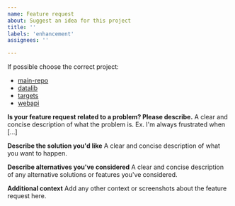 ```yaml
---
name: Feature request
about: Suggest an idea for this project
title: ''
labels: 'enhancement'
assignees: ''

---
```


If possible choose the correct project:

- [main-repo](https://github.com/orgua/shepherd/issues)
- [datalib](https://github.com/orgua/shepherd-datalib/issues)
- [targets](https://github.com/orgua/shepherd-targets/issues)
- [webapi](https://github.com/orgua/shepherd_webservice/issues)


**Is your feature request related to a problem? Please describe.**
A clear and concise description of what the problem is. Ex. I'm always frustrated when [...]

**Describe the solution you'd like**
A clear and concise description of what you want to happen.

**Describe alternatives you've considered**
A clear and concise description of any alternative solutions or features you've considered.

**Additional context**
Add any other context or screenshots about the feature request here.
